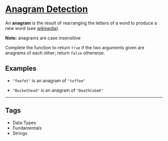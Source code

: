 # [Anagram Detection](https://www.codewars.com/kata/529eef7a9194e0cbc1000255)

An **anagram** is the result of rearranging the letters of a word to produce a new word (see [wikipedia](https://en.wikipedia.org/wiki/Anagram)).

**Note:** anagrams are case insensitive

Complete the function to return `true` if the two arguments given are anagrams of each other; return `false` otherwise.

## Examples

- `"foefet"` is an anagram of `"toffee"`

- `"Buckethead"` is an anagram of `"DeathCubeK"`

---

## Tags

- Data Types
- Fundamentals
- Strings
